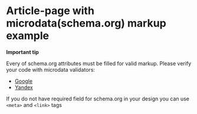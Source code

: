 # Article-page with microdata(schema.org) markup example

**Important tip**

Every of schema.org attributes must be filled for valid markup. 
Please verify your code with microdata validators:
- [Google](https://search.google.com/structured-data/testing-tool/u/0/?hl=ru)
- [Yandex](https://webmaster.yandex.ru/tools/microtest/)

If you do not have required field for schema.org in your design you can use `<meta>` and `<link>` tags
